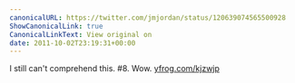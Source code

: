 ```yaml
---
canonicalURL: https://twitter.com/jmjordan/status/120639074565500928
ShowCanonicalLink: true
CanonicalLinkText: View original on
date: 2011-10-02T23:19:31+00:00
---
```

I still can't comprehend this. #8. Wow. [yfrog.com/kjzwjp](http://yfrog.com/kjzwjp)